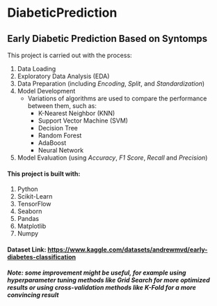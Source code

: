 # DiabeticPrediction
## Early Diabetic Prediction Based on Syntomps

This project is carried out with the process:
1. Data Loading
2. Exploratory Data Analysis (EDA)
3. Data Preparation (including *Encoding*, *Split*, and *Standardization*)
4. Model Development
   * Variations of algorithms are used to compare the performance between them, such as:
     * K-Nearest Neighbor (KNN)
     * Support Vector Machine (SVM)
     * Decision Tree
     * Random Forest
     * AdaBoost
     * Neural Network
5. Model Evaluation (using *Accuracy*, *F1 Score*, *Recall* and *Precision*)

#### This project is built with:
1. Python
2. Scikit-Learn
3. TensorFlow
4. Seaborn
5. Pandas
6. Matplotlib
7. Numpy

#### Dataset Link: https://www.kaggle.com/datasets/andrewmvd/early-diabetes-classification
##### Note: some improvement might be useful, for example using hyperparameter tuning methods like *Grid Search* for more optimized results or using cross-validation methods like *K-Fold* for a more convincing result
